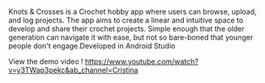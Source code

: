 Knots & Crosses is a Crochet hobby app where users can browse, upload, and log projects. The app aims to create a linear and intuitive space to develop and share their crochet projects. Simple enough that the older generation can navigate it with ease, but not so bare-boned that younger people don't engage.Developed in Android Studio

View the demo video ! https://www.youtube.com/watch?v=y3TWap3pekc&ab_channel=Cristina
